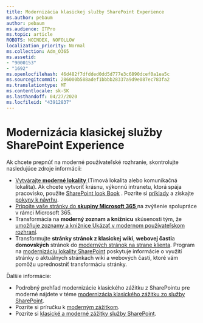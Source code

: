 ```yaml
---
title: Modernizácia klasickej služby SharePoint Experience
ms.author: pebaum
author: pebaum
ms.audience: ITPro
ms.topic: article
ROBOTS: NOINDEX, NOFOLLOW
localization_priority: Normal
ms.collection: Adm_O365
ms.assetid:
- "9000153"
- "1692"
ms.openlocfilehash: 46d482f7dfdded0dd5d777e3c6890dcef0a1ea5c
ms.sourcegitcommit: 286000b588adef1bbbb28337a9d9e087ec783fa2
ms.translationtype: MT
ms.contentlocale: sk-SK
ms.lasthandoff: 04/27/2020
ms.locfileid: "43912837"
---
```

# <a name="modernize-your-classic-sharepoint-experience"></a>Modernizácia klasickej služby SharePoint Experience

Ak chcete prepnúť na moderné používateľské rozhranie, skontrolujte nasledujúce zdroje informácií:

- [Vytvárajte **moderné lokality** ](https://support.office.com/article/create-a-team-site-in-sharepoint-ef10c1e7-15f3-42a3-98aa-b5972711777d) (Tímová lokalita alebo komunikačná lokalita). Ak chcete vytvoriť krásnu, výkonnú intranetu, ktorá spája pracovisko, použite [SharePoint look Book](https://lookbook.microsoft.com/assets/SharePoint_lookbook_2019.pdf) . Pozrite si [príklady](https://lookbook.microsoft.com/) a získajte [pokyny k návrhu](https://spdesign.azurewebsites.net/).
- [Pripojte vaše stránky do **skupiny Microsoft 365** ](https://docs.microsoft.com/sharepoint/dev/transform/modernize-connect-to-office365-group) na zvýšenie spolupráce v rámci Microsoft 365.
- Transformácia na **moderný zoznam a knižnicu** skúsenosti tým, že [umožňuje zoznamy a knižnice Ukázať v modernom používateľskom rozhraní](https://docs.microsoft.com/sharepoint/dev/transform/modernize-userinterface-lists-and-libraries).
- Transformujte **stránky stránok z klasickej** **wiki**, **webovej časti**a **domovských** stránok do [moderných stránok na strane klienta](https://docs.microsoft.com/sharepoint/dev/transform/modernize-userinterface-site-pages). Program na [modernizáciu lokality SharePoint](https://docs.microsoft.com/sharepoint/dev/transform/modernize-scanner) poskytuje informácie o využití stránky o aktuálnych stránkach wiki a webových častí, ktoré vám pomôžu uprednostniť transformáciu stránky.

Ďalšie informácie:

- Podrobný prehľad modernizácie klasického zážitku z SharePointu pre moderné nájdete v téme [modernizácia klasického zážitku zo služby SharePoint](https://docs.microsoft.com/sharepoint/dev/transform/modernize-classic-sites).
- Pozrite si príručku k [moderným zážitkom](https://docs.microsoft.com/sharepoint/guide-to-sharepoint-modern-experience).
- Pozrite si [klasické a moderné zážitky služby SharePoint](https://support.office.com/article/sharepoint-classic-and-modern-experiences-5725c103-505d-4a6e-9350-300d3ec7d73f).
